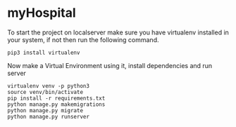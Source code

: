 # myHospital

To start the project on localserver make sure you have virtualenv installed in your system, if not then run the following command.

```
pip3 install virtualenv
```

Now make a Virtual Environment using it, install dependencies and run server

```
virtualenv venv -p python3
source venv/bin/activate
pip install -r requirements.txt
python manage.py makemigrations
python manage.py migrate
python manage.py runserver
```

